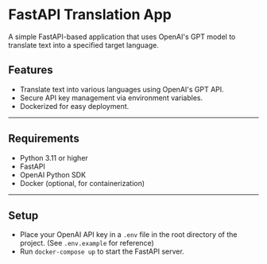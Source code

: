 # FastAPI Translation App

A simple FastAPI-based application that uses OpenAI's GPT model to translate text into a specified target language.

## Features
- Translate text into various languages using OpenAI's GPT API.
- Secure API key management via environment variables.
- Dockerized for easy deployment.

---

## Requirements
- Python 3.11 or higher
- FastAPI
- OpenAI Python SDK
- Docker (optional, for containerization)

---

## Setup
- Place your OpenAI API key in a `.env` file in the root directory of the project. (See `.env.example` for reference)
- Run `docker-compose up` to start the FastAPI server.